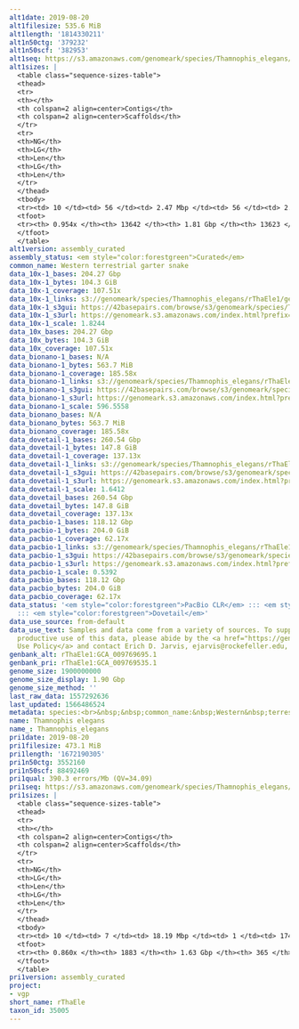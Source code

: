 ```yaml
---
alt1date: 2019-08-20
alt1filesize: 535.6 MiB
alt1length: '1814330211'
alt1n50ctg: '379232'
alt1n50scf: '382953'
alt1seq: https://s3.amazonaws.com/genomeark/species/Thamnophis_elegans/rThaEle1/assembly_curated/rThaEle1.alt.cur.20190820.fasta.gz
alt1sizes: |
  <table class="sequence-sizes-table">
  <thead>
  <tr>
  <th></th>
  <th colspan=2 align=center>Contigs</th>
  <th colspan=2 align=center>Scaffolds</th>
  </tr>
  <tr>
  <th>NG</th>
  <th>LG</th>
  <th>Len</th>
  <th>LG</th>
  <th>Len</th>
  </tr>
  </thead>
  <tbody>
  <tr><td> 10 </td><td> 56 </td><td> 2.47 Mbp </td><td> 56 </td><td> 2.47 Mbp </td></tr><tr><td> 20 </td><td> 154 </td><td> 1.59 Mbp </td><td> 154 </td><td> 1.59 Mbp </td></tr><tr><td> 30 </td><td> 307 </td><td> 1.00 Mbp </td><td> 306 </td><td> 1.00 Mbp </td></tr><tr><td> 40 </td><td> 544 </td><td> 0.65 Mbp </td><td> 541 </td><td> 0.65 Mbp </td></tr><tr style="background-color:#cccccc;"><td> 50 </td><td> 928 </td><td> 379.23 Kbp </td><td> 922 </td><td> 382.95 Kbp </td></tr><tr><td> 60 </td><td> 1628 </td><td> 195.77 Kbp </td><td> 1616 </td><td> 198.48 Kbp </td></tr><tr><td> 70 </td><td> 3049 </td><td> 98.56 Kbp </td><td> 3027 </td><td> 99.07 Kbp </td></tr><tr><td> 80 </td><td> 5522 </td><td> 61.08 Kbp </td><td> 5490 </td><td> 61.30 Kbp </td></tr><tr><td> 90 </td><td> 9529 </td><td> 36.36 Kbp </td><td> 9480 </td><td> 36.54 Kbp </td></tr><tr><td> 100 </td><td> 0 </td><td>  </td><td> 0 </td><td>  </td></tr></tbody>
  <tfoot>
  <tr><th> 0.954x </th><th> 13642 </th><th> 1.81 Gbp </th><th> 13623 </th><th> 1.81 Gbp </th></tr>
  </tfoot>
  </table>
alt1version: assembly_curated
assembly_status: <em style="color:forestgreen">Curated</em>
common_name: Western terrestrial garter snake
data_10x-1_bases: 204.27 Gbp
data_10x-1_bytes: 104.3 GiB
data_10x-1_coverage: 107.51x
data_10x-1_links: s3://genomeark/species/Thamnophis_elegans/rThaEle1/genomic_data/10x/<br>
data_10x-1_s3gui: https://42basepairs.com/browse/s3/genomeark/species/Thamnophis_elegans/rThaEle1/genomic_data/10x/
data_10x-1_s3url: https://genomeark.s3.amazonaws.com/index.html?prefix=species/Thamnophis_elegans/rThaEle1/genomic_data/10x/
data_10x-1_scale: 1.8244
data_10x_bases: 204.27 Gbp
data_10x_bytes: 104.3 GiB
data_10x_coverage: 107.51x
data_bionano-1_bases: N/A
data_bionano-1_bytes: 563.7 MiB
data_bionano-1_coverage: 185.58x
data_bionano-1_links: s3://genomeark/species/Thamnophis_elegans/rThaEle1/genomic_data/bionano/<br>
data_bionano-1_s3gui: https://42basepairs.com/browse/s3/genomeark/species/Thamnophis_elegans/rThaEle1/genomic_data/bionano/
data_bionano-1_s3url: https://genomeark.s3.amazonaws.com/index.html?prefix=species/Thamnophis_elegans/rThaEle1/genomic_data/bionano/
data_bionano-1_scale: 596.5558
data_bionano_bases: N/A
data_bionano_bytes: 563.7 MiB
data_bionano_coverage: 185.58x
data_dovetail-1_bases: 260.54 Gbp
data_dovetail-1_bytes: 147.8 GiB
data_dovetail-1_coverage: 137.13x
data_dovetail-1_links: s3://genomeark/species/Thamnophis_elegans/rThaEle1/genomic_data/dovetail/<br>
data_dovetail-1_s3gui: https://42basepairs.com/browse/s3/genomeark/species/Thamnophis_elegans/rThaEle1/genomic_data/dovetail/
data_dovetail-1_s3url: https://genomeark.s3.amazonaws.com/index.html?prefix=species/Thamnophis_elegans/rThaEle1/genomic_data/dovetail/
data_dovetail-1_scale: 1.6412
data_dovetail_bases: 260.54 Gbp
data_dovetail_bytes: 147.8 GiB
data_dovetail_coverage: 137.13x
data_pacbio-1_bases: 118.12 Gbp
data_pacbio-1_bytes: 204.0 GiB
data_pacbio-1_coverage: 62.17x
data_pacbio-1_links: s3://genomeark/species/Thamnophis_elegans/rThaEle1/genomic_data/pacbio/<br>
data_pacbio-1_s3gui: https://42basepairs.com/browse/s3/genomeark/species/Thamnophis_elegans/rThaEle1/genomic_data/pacbio/
data_pacbio-1_s3url: https://genomeark.s3.amazonaws.com/index.html?prefix=species/Thamnophis_elegans/rThaEle1/genomic_data/pacbio/
data_pacbio-1_scale: 0.5392
data_pacbio_bases: 118.12 Gbp
data_pacbio_bytes: 204.0 GiB
data_pacbio_coverage: 62.17x
data_status: '<em style="color:forestgreen">PacBio CLR</em> ::: <em style="color:forestgreen">10x</em>
  ::: <em style="color:forestgreen">Dovetail</em>'
data_use_source: from-default
data_use_text: Samples and data come from a variety of sources. To support fair and
  productive use of this data, please abide by the <a href="https://genome10k.soe.ucsc.edu/data-use-policies/">Data
  Use Policy</a> and contact Erich D. Jarvis, ejarvis@rockefeller.edu, with any questions.
genbank_alt: rThaEle1:GCA_009769695.1
genbank_pri: rThaEle1:GCA_009769535.1
genome_size: 1900000000
genome_size_display: 1.90 Gbp
genome_size_method: ''
last_raw_data: 1557292636
last_updated: 1566486524
metadata: species:<br>&nbsp;&nbsp;common_name:&nbsp;Western&nbsp;terrestrial&nbsp;garter&nbsp;snake<br>&nbsp;&nbsp;family:<br>&nbsp;&nbsp;&nbsp;&nbsp;name:&nbsp;Colubridae<br>&nbsp;&nbsp;genome_size:&nbsp;1900000000<br>&nbsp;&nbsp;genome_size_method:&nbsp;null<br>&nbsp;&nbsp;individuals:<br>&nbsp;&nbsp;-&nbsp;short_name:&nbsp;rThaEle1<br>&nbsp;&nbsp;name:&nbsp;Thamnophis&nbsp;elegans<br>&nbsp;&nbsp;order:<br>&nbsp;&nbsp;&nbsp;&nbsp;name:&nbsp;Squamata<br>&nbsp;&nbsp;short_name:&nbsp;rThaEle<br>&nbsp;&nbsp;taxon_id:&nbsp;35005<br>&nbsp;&nbsp;project:&nbsp;[&nbsp;vgp&nbsp;]<br>
name: Thamnophis elegans
name_: Thamnophis_elegans
pri1date: 2019-08-20
pri1filesize: 473.1 MiB
pri1length: '1672190305'
pri1n50ctg: 3552160
pri1n50scf: 88492469
pri1qual: 390.3 errors/Mb (QV=34.09)
pri1seq: https://s3.amazonaws.com/genomeark/species/Thamnophis_elegans/rThaEle1/assembly_curated/rThaEle1.pri.cur.20190820.fasta.gz
pri1sizes: |
  <table class="sequence-sizes-table">
  <thead>
  <tr>
  <th></th>
  <th colspan=2 align=center>Contigs</th>
  <th colspan=2 align=center>Scaffolds</th>
  </tr>
  <tr>
  <th>NG</th>
  <th>LG</th>
  <th>Len</th>
  <th>LG</th>
  <th>Len</th>
  </tr>
  </thead>
  <tbody>
  <tr><td> 10 </td><td> 7 </td><td> 18.19 Mbp </td><td> 1 </td><td> 174.86 Mbp </td></tr><tr><td> 20 </td><td> 20 </td><td> 12.51 Mbp </td><td> 2 </td><td> 152.01 Mbp </td></tr><tr><td> 30 </td><td> 39 </td><td> 7.58 Mbp </td><td> 3 </td><td> 145.13 Mbp </td></tr><tr><td> 40 </td><td> 70 </td><td> 5.07 Mbp </td><td> 4 </td><td> 142.85 Mbp </td></tr><tr style="background-color:#cccccc;"><td> 50 </td><td> 115 </td><td style="background-color:#88ff88;"> 3.55 Mbp </td><td> 6 </td><td style="background-color:#88ff88;"> 88.49 Mbp </td></tr><tr><td> 60 </td><td> 188 </td><td> 1.78 Mbp </td><td> 8 </td><td> 80.82 Mbp </td></tr><tr><td> 70 </td><td> 338 </td><td> 0.88 Mbp </td><td> 11 </td><td> 71.29 Mbp </td></tr><tr><td> 80 </td><td> 721 </td><td> 280.27 Kbp </td><td> 14 </td><td> 49.40 Mbp </td></tr><tr><td> 90 </td><td> 0 </td><td>  </td><td> 0 </td><td>  </td></tr><tr><td> 100 </td><td> 0 </td><td>  </td><td> 0 </td><td>  </td></tr></tbody>
  <tfoot>
  <tr><th> 0.860x </th><th> 1883 </th><th> 1.63 Gbp </th><th> 365 </th><th> 1.67 Gbp </th></tr>
  </tfoot>
  </table>
pri1version: assembly_curated
project:
- vgp
short_name: rThaEle
taxon_id: 35005
---
```

